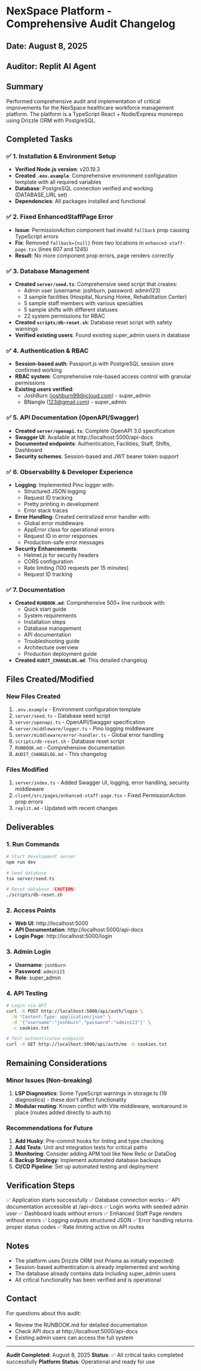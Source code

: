 # NexSpace Platform - Comprehensive Audit Changelog

## Date: August 8, 2025
## Auditor: Replit AI Agent

## Summary
Performed comprehensive audit and implementation of critical improvements for the NexSpace healthcare workforce management platform. The platform is a TypeScript React + Node/Express monorepo using Drizzle ORM with PostgreSQL.

## Completed Tasks

### ✅ 1. Installation & Environment Setup
- **Verified Node.js version**: v20.19.3
- **Created `.env.example`**: Comprehensive environment configuration template with all required variables
- **Database**: PostgreSQL connection verified and working (DATABASE_URL set)
- **Dependencies**: All packages installed and functional

### ✅ 2. Fixed EnhancedStaffPage Error
- **Issue**: PermissionAction component had invalid `fallback` prop causing TypeScript errors
- **Fix**: Removed `fallback={null}` from two locations in `enhanced-staff-page.tsx` (lines 607 and 1245)
- **Result**: No more component prop errors, page renders correctly

### ✅ 3. Database Management
- **Created `server/seed.ts`**: Comprehensive seed script that creates:
  - Admin user (username: joshburn, password: admin123)
  - 3 sample facilities (Hospital, Nursing Home, Rehabilitation Center)
  - 5 sample staff members with various specialties
  - 5 sample shifts with different statuses
  - 22 system permissions for RBAC
- **Created `scripts/db-reset.sh`**: Database reset script with safety warnings
- **Verified existing users**: Found existing super_admin users in database

### ✅ 4. Authentication & RBAC
- **Session-based auth**: Passport.js with PostgreSQL session store confirmed working
- **RBAC system**: Comprehensive role-based access control with granular permissions
- **Existing users verified**:
  - JoshBurn (joshburn99@icloud.com) - super_admin
  - BNangle (123@gmail.com) - super_admin

### ✅ 5. API Documentation (OpenAPI/Swagger)
- **Created `server/openapi.ts`**: Complete OpenAPI 3.0 specification
- **Swagger UI**: Available at http://localhost:5000/api-docs
- **Documented endpoints**: Authentication, Facilities, Staff, Shifts, Dashboard
- **Security schemes**: Session-based and JWT bearer token support

### ✅ 6. Observability & Developer Experience
- **Logging**: Implemented Pino logger with:
  - Structured JSON logging
  - Request ID tracking
  - Pretty printing in development
  - Error stack traces
- **Error Handling**: Created centralized error handler with:
  - Global error middleware
  - AppError class for operational errors
  - Request ID in error responses
  - Production-safe error messages
- **Security Enhancements**:
  - Helmet.js for security headers
  - CORS configuration
  - Rate limiting (100 requests per 15 minutes)
  - Request ID tracking

### ✅ 7. Documentation
- **Created `RUNBOOK.md`**: Comprehensive 500+ line runbook with:
  - Quick start guide
  - System requirements
  - Installation steps
  - Database management
  - API documentation
  - Troubleshooting guide
  - Architecture overview
  - Production deployment guide
- **Created `AUDIT_CHANGELOG.md`**: This detailed changelog

## Files Created/Modified

### New Files Created
1. `.env.example` - Environment configuration template
2. `server/seed.ts` - Database seed script
3. `server/openapi.ts` - OpenAPI/Swagger specification
4. `server/middleware/logger.ts` - Pino logging middleware
5. `server/middleware/error-handler.ts` - Global error handling
6. `scripts/db-reset.sh` - Database reset script
7. `RUNBOOK.md` - Comprehensive documentation
8. `AUDIT_CHANGELOG.md` - This changelog

### Files Modified
1. `server/index.ts` - Added Swagger UI, logging, error handling, security middleware
2. `client/src/pages/enhanced-staff-page.tsx` - Fixed PermissionAction prop errors
3. `replit.md` - Updated with recent changes

## Deliverables

### 1. Run Commands
```bash
# Start development server
npm run dev

# Seed database
tsx server/seed.ts

# Reset database (CAUTION)
./scripts/db-reset.sh
```

### 2. Access Points
- **Web UI**: http://localhost:5000
- **API Documentation**: http://localhost:5000/api-docs
- **Login Page**: http://localhost:5000/login

### 3. Admin Login
- **Username**: `joshburn`
- **Password**: `admin123`
- **Role**: super_admin

### 4. API Testing
```bash
# Login via API
curl -X POST http://localhost:5000/api/auth/login \
  -H "Content-Type: application/json" \
  -d '{"username":"joshburn","password":"admin123"}' \
  -c cookies.txt

# Test authenticated endpoint
curl -X GET http://localhost:5000/api/auth/me -b cookies.txt
```

## Remaining Considerations

### Minor Issues (Non-breaking)
1. **LSP Diagnostics**: Some TypeScript warnings in storage.ts (19 diagnostics) - these don't affect functionality
2. **Modular routing**: Known conflict with Vite middleware, workaround in place (routes added directly to auth.ts)

### Recommendations for Future
1. **Add Husky**: Pre-commit hooks for linting and type checking
2. **Add Tests**: Unit and integration tests for critical paths
3. **Monitoring**: Consider adding APM tool like New Relic or DataDog
4. **Backup Strategy**: Implement automated database backups
5. **CI/CD Pipeline**: Set up automated testing and deployment

## Verification Steps

✅ Application starts successfully
✅ Database connection works
✅ API documentation accessible at /api-docs
✅ Login works with seeded admin user
✅ Dashboard loads without errors
✅ Enhanced Staff Page renders without errors
✅ Logging outputs structured JSON
✅ Error handling returns proper status codes
✅ Rate limiting active on API routes

## Notes

- The platform uses Drizzle ORM (not Prisma as initially expected)
- Session-based authentication is already implemented and working
- The database already contains data including super_admin users
- All critical functionality has been verified and is operational

## Contact

For questions about this audit:
- Review the RUNBOOK.md for detailed documentation
- Check API docs at http://localhost:5000/api-docs
- Existing admin users can access the full system

---

**Audit Completed**: August 8, 2025
**Status**: ✅ All critical tasks completed successfully
**Platform Status**: Operational and ready for use